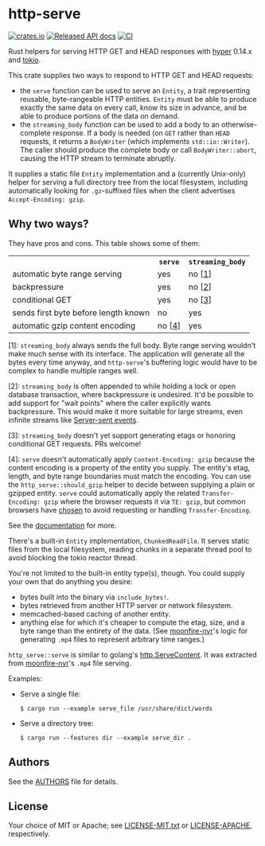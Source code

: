 # http-serve

[![crates.io](https://meritbadge.herokuapp.com/http-serve)](https://crates.io/crates/http-serve)
[![Released API docs](https://docs.rs/http-serve/badge.svg)](https://docs.rs/http-serve/)
[![CI](https://github.com/scottlamb/http-serve/workflows/CI/badge.svg)](https://github.com/scottlamb/http-serve/actions?query=workflow%3ACI)

Rust helpers for serving HTTP GET and HEAD responses with
[hyper](https://crates.io/crates/hyper) 0.14.x and
[tokio](https://crates.io/crates/tokio).

This crate supplies two ways to respond to HTTP GET and HEAD requests:

*   the `serve` function can be used to serve an `Entity`, a trait representing
    reusable, byte-rangeable HTTP entities. `Entity` must be able to produce
    exactly the same data on every call, know its size in advance, and be able
    to produce portions of the data on demand.
*   the `streaming_body` function can be used to add a body to an
    otherwise-complete response.  If a body is needed (on `GET` rather than `HEAD`
    requests, it returns a `BodyWriter` (which implements `std::io::Writer`).
    The caller should produce the complete body or call `BodyWriter::abort`,
    causing the HTTP stream to terminate abruptly.

It supplies a static file `Entity` implementation and a (currently Unix-only)
helper for serving a full directory tree from the local filesystem, including
automatically looking for `.gz`-suffixed files when the client advertises
`Accept-Encoding: gzip`.

## Why two ways?

They have pros and cons. This table shows some of them:

<table>
  <tr><th><th><code>serve</code><th><code>streaming_body</code></tr>
  <tr><td>automatic byte range serving<td>yes<td>no [<a href="#range">1</a>]</tr>
  <tr><td>backpressure<td>yes<td>no [<a href="#backpressure">2</a>]</tr>
  <tr><td>conditional GET<td>yes<td>no [<a href="#conditional_get">3</a>]</tr>
  <tr><td>sends first byte before length known<td>no<td>yes</tr>
  <tr><td>automatic gzip content encoding<td>no [<a href="#gzip">4</a>]<td>yes</tr>
</table>

<a name="range">\[1\]</a>: `streaming_body` always sends the full body. Byte range serving
wouldn't make much sense with its interface. The application will generate all the bytes
every time anyway, and `http-serve`'s buffering logic would have to be complex
to handle multiple ranges well.

<a name="backpressure">\[2\]</a>: `streaming_body` is often appended to while holding
a lock or open database transaction, where backpressure is undesired. It'd be
possible to add support for "wait points" where the caller explicitly wants backpressure. This
would make it more suitable for large streams, even infinite streams like
[Server-sent events](https://developer.mozilla.org/en-US/docs/Web/API/Server-sent_events).

<a name="conditional_get">\[3\]</a>: `streaming_body` doesn't yet support
generating etags or honoring conditional GET requests. PRs welcome!

<a name="gzip">\[4\]</a>: `serve` doesn't automatically apply `Content-Encoding:
gzip` because the content encoding is a property of the entity you supply. The
entity's etag, length, and byte range boundaries must match the encoding. You
can use the `http_serve::should_gzip` helper to decide between supplying a plain
or gzipped entity. `serve` could automatically apply the related
`Transfer-Encoding: gzip` where the browser requests it via `TE: gzip`, but
common browsers have
[chosen](https://bugs.chromium.org/p/chromium/issues/detail?id=94730) to avoid
requesting or handling `Transfer-Encoding`.

See the [documentation](https://docs.rs/http-serve/) for more.

There's a built-in `Entity` implementation, `ChunkedReadFile`. It serves
static files from the local filesystem, reading chunks in a separate thread
pool to avoid blocking the tokio reactor thread.

You're not limited to the built-in entity type(s), though. You could supply
your own that do anything you desire:

*   bytes built into the binary via `include_bytes!`.
*   bytes retrieved from another HTTP server or network filesystem.
*   memcached-based caching of another entity.
*   anything else for which it's cheaper to compute the etag, size, and a byte
    range than the entirety of the data. (See
    [moonfire-nvr](https://github.com/scottlamb/moonfire-nvr)'s logic for
    generating `.mp4` files to represent arbitrary time ranges.)

`http_serve::serve` is similar to golang's
[http.ServeContent](https://golang.org/pkg/net/http/#ServeContent). It was
extracted from [moonfire-nvr](https://github.com/scottlamb/moonfire-nvr)'s
`.mp4` file serving.

Examples:

*   Serve a single file:
    ```
    $ cargo run --example serve_file /usr/share/dict/words
    ```
*   Serve a directory tree:
    ```
    $ cargo run --features dir --example serve_dir .
    ```

## Authors

See the [AUTHORS](AUTHORS) file for details.

## License

Your choice of MIT or Apache; see [LICENSE-MIT.txt](LICENSE-MIT.txt) or
[LICENSE-APACHE](LICENSE-APACHE.txt), respectively.
